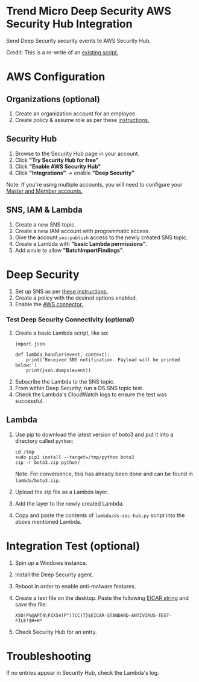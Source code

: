 # Trend Micro Deep Security AWS Security Hub Integration

Send Deep Security security events to AWS Security Hub.

Credit: This is a re-write of an [existing script.](https://github.com/deep-security/aws-security-hub)

# AWS Configuration
## Organizations (optional)

1. Create an organization account for an employee.
2. Create policy & assume role as per these [instructions.](https://docs.aws.amazon.com/organizations/latest/userguide/orgs_manage_accounts_access.html#orgs_manage_accounts_access-cross-account-role)

## Security Hub

1. Browse to the Security Hub page in your account.
2. Click **"Try Security Hub for free"**
3. Click **"Enable AWS Security Hub"**
4. Click **"Integrations"** -> enable **"Deep Security"**

Note: If you're using multiple accounts, you will need to configure your [Master and Member accounts.](https://docs.aws.amazon.com/securityhub/latest/userguide/securityhub-accounts.html)

## SNS, IAM & Lambda

1. Create a new SNS topic.
2. Create a new IAM account with programmatic access.
3. Give the account `sns:publish` access to the newly created SNS topic.
4. Create a Lambda with **"basic Lambda permissions"**.
5. Add a rule to allow **"BatchImportFindings"**.

# Deep Security

1. Set up SNS as per [these instructions.](https://www.trendmicro.com/aws/sending-security-event-data-amazon-sns/)
2. Create a policy with the desired options enabled.
3. Enable the [AWS connector.](https://help.deepsecurity.trendmicro.com/Add-Computers/add-aws.html)

### Test Deep Security Connectivity (optional)

1. Create a basic Lambda script, like so:
    ```
    import json

    def lambda_handler(event, context):
        print('Received SNS notification. Payload will be printed below:')
        print(json.dumps(event))
    ```
2. Subscribe the Lambda to the SNS topic.
3. From within Deep Security, run a DS SNS topic test.
4. Check the Lambda's CloudWatch logs to ensure the test was successful.

## Lambda

1. Use pip to download the latest version of boto3 and put it into a directory called `python`:

    ```
    cd /tmp
    sudo pip3 install --target=/tmp/python boto3
    zip -r boto3.zip python/
    ```
	
	Note: For convenience, this has already been done and can be found in `lambda/boto3.zip`. 

2. Upload the zip file as a Lambda layer.
3. Add the layer to the newly created Lambda.
4. Copy and paste the contents of `lambda/ds-sec-hub.py` script into the above mentioned Lambda.

# Integration Test (optional)

1. Spin up a Windows instance.
2. Install the Deep Security agent.
3. Reboot in order to enable anti-malware features.
4. Create a text file on the desktop. Paste the following [EICAR string](https://www.eicar.org/?page_id=3950) and save the file:

	```
	X5O!P%@AP[4\PZX54(P^)7CC)7}$EICAR-STANDARD-ANTIVIRUS-TEST-FILE!$H+H*
	``` 

5. Check Security Hub for an entry.

# Troubleshooting

If no entries appear in Security Hub, check the Lambda's log.